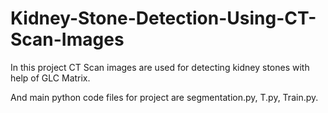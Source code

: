 # Kidney-Stone-Detection-Using-CT-Scan-Images

In this project CT Scan images are used for detecting kidney stones with help of GLC Matrix.

And main python code files for project are segmentation.py, T.py, Train.py.
